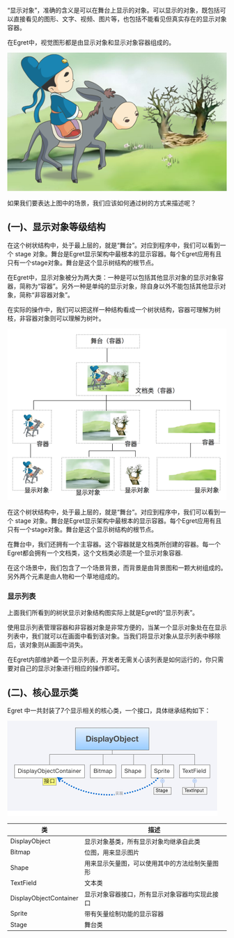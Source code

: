 “显示对象”，准确的含义是可以在舞台上显示的对象。可以显示的对象，既包括可以直接看见的图形、文字、视频、图片等，也包括不能看见但真实存在的显示对象容器。

在Egret中，视觉图形都是由显示对象和显示对象容器组成的。

![](5565305cb440c.png)

如果我们要表达上图中的场景，我们应该如何通过树的方式来描述呢？

## (一)、显示对象等级结构

在这个树状结构中，处于最上层的，就是“舞台”。对应到程序中，我们可以看到一个 stage 对象。舞台是Egret显示架构中最根本的显示容器。每个Egret应用有且只有一个stage对象。舞台是这个显示树结构的根节点。

在Egret中，显示对象被分为两大类：一种是可以包括其他显示对象的显示对象容器，简称为“容器”。另外一种是单纯的显示对象，除自身以外不能包括其他显示对象，简称“非容器对象”。

在实际的操作中，我们可以把这样一种结构看成一个树状结构，容器可理解为树枝，非容器对象则可以理解为树叶。

![](5565305cb55a6.png)

在这个树状结构中，处于最上层的，就是“舞台”。对应到程序中，我们可以看到一个 stage 对象。舞台是Egret显示架构中最根本的显示容器。每个Egret应用有且只有一个stage对象。舞台是这个显示树结构的根节点。

在舞台中，我们还拥有一个主容器。这个容器就是文档类所创建的容器。每一个Egret都会拥有一个文档类，这个文档类必须是一个显示对象容器.

在这个场景中，我们包含了一个场景背景，而背景是由背景图和一颗大树组成的。另外两个元素是由人物和一个草地组成的。

### 显示列表

上面我们所看到的树状显示对象结构图实际上就是Egret的“显示列表”。

使用显示列表管理容器和非容器对象是非常方便的，当某一个显示对象处在在显示列表中，我们就可以在画面中看到该对象。当我们将显示对象从显示列表中移除后，该对象则从画面中消失。

在Egret内部维护着一个显示列表，开发者无需关心该列表是如何运行的，你只需要对自己的显示对象进行相应的操作即可。

## (二)、核心显示类

Egret 中一共封装了7个显示相关的核心类，一个接口，具体继承结构如下：

![](55a31b94726f8.png)

| 类 |  描述 |
|  --- |  --- |
|  DisplayObject | 显示对象基类，所有显示对象均继承自此类 |
|  Bitmap |  位图，用来显示图片 |
|  Shape | 用来显示矢量图，可以使用其中的方法绘制矢量图形 |
|  TextField |  文本类 |
|  DisplayObjectContainer |  显示对象容器接口，所有显示对象容器均实现此接口 |
|  Sprite |  带有矢量绘制功能的显示容器 |
|  Stage |  舞台类 |


